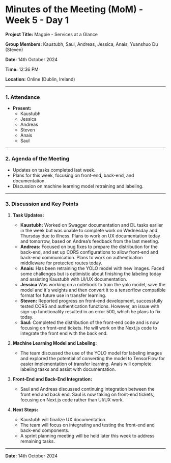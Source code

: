 # Minutes of the Meeting (MoM) - Week 5 - Day 1

**Project Title:** Magpie - Services at a Glance

**Group Members:** Kaustubh, Saul, Andreas, Jessica, Anais, Yuanshuo Du (Steven)

**Date:** 14th October 2024

**Time:** 12:36 PM

**Location:** Online (Dublin, Ireland)

---

### **1. Attendance**

- **Present:**
  - Kaustubh
  - Jessica
  - Andreas
  - Steven
  - Anais
  - Saul

---

### **2. Agenda of the Meeting**

- Updates on tasks completed last week.
- Plans for this week, focusing on front-end, back-end, and documentation.
- Discussion on machine learning model retraining and labeling.

---

### **3. Discussion and Key Points**

1. **Task Updates:**
   - **Kaustubh:** Worked on Swagger documentation and DL tasks earlier in the week but was unable to complete work on Wednesday and Thursday due to illness. Plans to work on UX documentation today and tomorrow, based on Andrea’s feedback from the last meeting.
   - **Andreas:** Focused on bug fixes to prepare the distribution for the back-end, and set up CORS configurations to allow front-end and back-end communication. Plans to work on authentication middleware for protected routes today.
   - **Anais:** Has been retraining the YOLO model with new images. Faced some challenges but is optimistic about finishing the labeling today and assisting Kaustubh with UI/UX documentation.
   - **Jessica** Was working on a notebook to train the yolo model, save the model and it's weights and then convert it to a tensorflow compatible format for future use in transfer learning.
   - **Steven:** Reported progress on front-end development, successfully tested CORS and authentication functions. However, an issue with sign-up functionality resulted in an error 500, which he plans to fix today.
   - **Saul:** Completed the distribution of the front-end code and is now focusing on front-end tickets. He will work on the Next.js code to integrate the front end with the back end.

2. **Machine Learning Model and Labeling:**
   - The team discussed the use of the YOLO model for labeling images and explored the potential of converting the model to TensorFlow for easier implementation of transfer learning. Anais will complete labeling tasks and assist with documentation.

3. **Front-End and Back-End Integration:**
   - Saul and Andreas discussed continuing integration between the front end and back end. Saul is now taking on front-end tickets, focusing on Next.js code rather than UI/UX work.

4. **Next Steps:**
   - Kaustubh will finalize UX documentation.
   - The team will focus on integrating and testing the front-end and back-end components.
   - A sprint planning meeting will be held later this week to address remaining tasks.

---

**Date:** 14th October 2024
